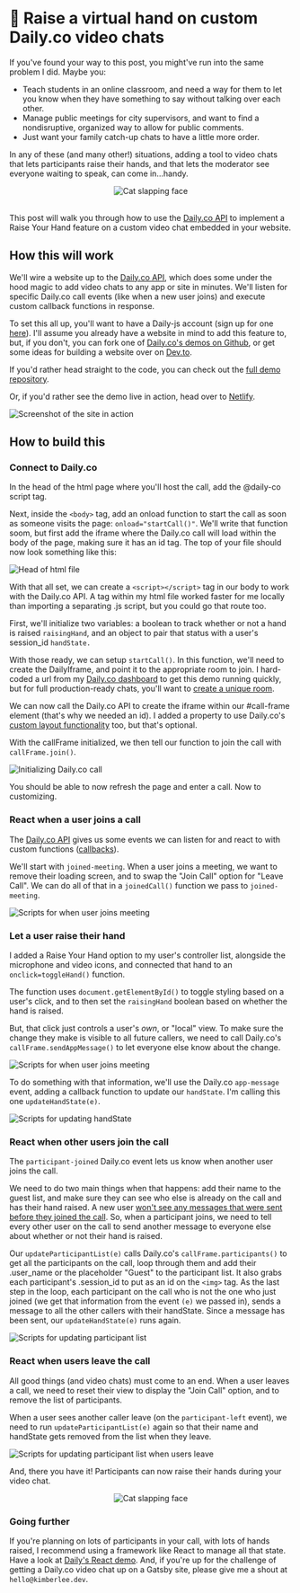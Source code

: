 # 🤚 Raise a virtual hand on custom Daily.co video chats
If you've found your way to this post, you might've run into the same problem I did. Maybe you: 

* Teach students in an online classroom, and need a way for them to let you know when they have something to say without talking over each other. 
* Manage public meetings for city supervisors, and want to find a nondisruptive, organized way to allow for public comments. 
* Just want your family catch-up chats to have a little more order. 

In any of these (and many other!) situations, adding a tool to video chats that lets participants raise their hands, and that lets the moderator see everyone waiting to speak, can come in...handy. 

<div align="center">
<img src="https://media.giphy.com/media/xT0GqtpF1NWd9VbstO/giphy.gif" alt="Cat slapping face"/> 
</div>
</br>

This post will walk you through how to use the [Daily.co API](https://docs.daily.co/docs/reference-docs) to implement a Raise Your Hand feature on a custom video chat embedded in your website. 
## How this will work 
We'll wire a website up to the [Daily.co API](https://docs.daily.co/docs/reference-docs), which does some under the hood magic to add video chats to any app or site in minutes. We'll listen for specific Daily.co call events (like when a new user joins) and execute custom callback functions in response. 

To set this all up, you'll want to have a Daily-js account (sign up for one [here](https://dashboard.daily.co/)). I'll assume you already have a website in mind to add this feature to, but, if you don't, you can fork one of [Daily.co's demos on Github](https://github.com/daily-co/daily-demos), or get some ideas for building a website over on [Dev.to](https://dev.to/gaelthomas/how-to-deploy-a-static-website-for-free-in-only-3-minutes-with-google-drive-254c).

If you'd rather head straight to the code, you can check out the [full demo repository](https://github.com/kimberleejohnson/custom-video-call). 

Or, if you'd rather see the demo live in action, head over to [Netlify](https://daily-chat-raise-your-hand.netlify.app/). 

![Screenshot of the site in action](./icon-assets/daily-demo-cropped.png)

## How to build this 
### Connect to Daily.co 
In the head of the html page where you'll host the call, add the @daily-co script tag. 

Next, inside the `<body>` tag, add an onload function to start the call as soon as someone visits the page: `onload="startCall()"`. We'll write that function soom, but first add the iframe where the Daily.co call will load within the body of the page, making sure it has an id tag. The top of your file should now look something like this: 

![Head of html file](./icon-assets/gists/script_0.png)

With that all set, we can create a `<script></script>` tag in our body to work with the Daily.co API. A tag within my html file worked faster for me locally than importing a separating .js script, but you could go that route too. 

First, we'll initialize two variables: a boolean to track whether or not a hand is raised `raisingHand`, and an object to pair that status with a user's session_id `handState.` 

With those ready, we can setup `startCall()`. In this function, we'll need to create the DailyIframe, and point it to the appropriate room to join. I hard-coded a url from my [Daily.co dashboard](https://dashboard.daily.co/) to get this demo running quickly, but for full production-ready chats, you'll want to [create a unique room](https://www.daily.co/blog/video-call-api-tutorial-the-rooms-family-of-endpoints). 

We can now call the Daily.co API to create the iframe within our #call-frame element (that's why we needed an id). I added a property to use Daily.co's [custom layout functionality](https://www.daily.co/blog/using-css-grid-to-create-custom-api-video-call-layouts) too, but that's optional. 

With the callFrame initialized, we then tell our function to join the call with `callFrame.join()`. 

![Initializing Daily.co call](./icon-assets/gists/script_1.png)

You should be able to now refresh the page and enter a call. Now to customizing. 

### React when a user joins a call 
The [Daily.co API](https://docs.daily.co/reference#events) gives us some events we can listen for and react to with custom functions ([callbacks](https://developer.mozilla.org/en-US/docs/Glossary/Callback_function)).

We'll start with `joined-meeting`. When a user joins a meeting, we want to remove their loading screen, and to swap the "Join Call" option for "Leave Call". We can do all of that in a `joinedCall()` function we pass to `joined-meeting`. 

![Scripts for when user joins meeting](./icon-assets/gists/script_2.png)

### Let a user raise their hand
I added a Raise Your Hand option to my user's controller list, alongside the microphone and video icons, and connected that hand to an `onclick=toggleHand()` function. 

The function uses `document.getElementById()` to toggle styling based on a user's click, and to then set the `raisingHand` boolean based on whether the hand is raised.

But, that click just controls a user's _own_, or "local" view. To make sure the change they make is visible to all future callers, we need to call Daily.co's `callFrame.sendAppMessage()` to let everyone else know about the change. 

![Scripts for when user joins meeting](./icon-assets/gists/script_3.png)

To do something with that information, we'll use the Daily.co `app-message` event, adding a callback function to update our `handState`. I'm calling this one `updateHandState(e)`.  

![Scripts for updating handState](./icon-assets/gists/script_4.png) 

### React when other users join the call 
The `participant-joined` Daily.co event lets us know when another user joins the call. 

We need to do two main things when that happens: add their name to the guest list, and make sure they can see who else is already on the call and has their hand raised. A new user [won't see any messages that were sent before they joined the call](https://docs.daily.co/reference#%EF%B8%8F-sendappmessage). So, when a participant joins, we need to tell every other user on the call to send another message to everyone else about whether or not their hand is raised. 

Our `updateParticipantList(e)` calls Daily.co's `callFrame.participants()` to get all the participants on the call, loop through them and add their .user_name or the placeholder "Guest" to the participant list. It also grabs each participant's .session_id to put as an id on the `<img>` tag. As the last step in the loop, each participant on the call who is not the one who just joined (we get that information from the event `(e)` we passed in), sends a message to all the other callers with their handState. Since a message has been sent, our `updateHandState(e)` runs again. 

![Scripts for updating participant list](./icon-assets/gists/script_5.png)

### React when users leave the call 
All good things (and video chats) must come to an end. When a user leaves a call, we need to reset their view to display the "Join Call" option, and to remove the list of participants. 

When a user sees another caller leave (on the `participant-left` event), we need to run `updateParticipantList(e)` again so that their name and handState gets removed from the list when they leave. 

![Scripts for updating participant list when users leave](./icon-assets/gists/script_6.png)

And, there you have it! Participants can now raise their hands during your video chat. 

<div align="center">
<img src="https://media.giphy.com/media/3o7aTucH1E8PTkEe7S/giphy.gif" alt="Cat slapping face"/> 
</div>

### Going further
If you're planning on lots of participants in your call, with lots of hands raised, I recommend using a framework like React to manage all that state. Have a look at [Daily's React demo](https://www.daily.co/blog/building-a-custom-video-chat-app-with-react). And, if you're up for the challenge of getting a Daily.co video chat up on a Gatsby site, please give me a shout at `hello@kimberlee.dev`.  